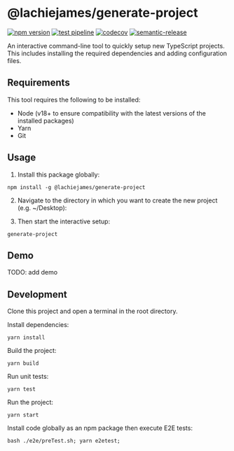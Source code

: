 # @lachiejames/generate-project

[![npm version](https://badge.fury.io/js/@lachiejames%2Fgenerate-project.svg)](https://badge.fury.io/js/@lachiejames%2Fgenerate-project)
[![test pipeline](https://github.com/lachiejames/generate-project/actions/workflows/test.yml/badge.svg)](https://github.com/lachiejames/generate-project/actions/workflows/test.yml)
[![codecov](https://codecov.io/gh/lachiejames/generate-project/branch/main/graph/badge.svg?token=L039OS3ULI)](https://codecov.io/gh/lachiejames/generate-project)
[![semantic-release](https://img.shields.io/badge/%20%20%F0%9F%93%A6%F0%9F%9A%80-semantic--release-e10079.svg)](https://github.com/semantic-release/semantic-release)

An interactive command-line tool to quickly setup new TypeScript projects. This includes installing the required dependencies and adding configuration files.

## Requirements

This tool requires the following to be installed:

- Node (v18+ to ensure compatibility with the latest versions of the installed packages)
- Yarn
- Git

## Usage

1. Install this package globally:

```
npm install -g @lachiejames/generate-project
```

2. Navigate to the directory in which you want to create the new project (e.g. ~/Desktop):

3. Then start the interactive setup:

```
generate-project
```

## Demo

TODO: add demo

## Development

Clone this project and open a terminal in the root directory.

Install dependencies:

```
yarn install
```

Build the project:

```
yarn build
```

Run unit tests:

```
yarn test
```

Run the project:

```
yarn start
```

Install code globally as an npm package then execute E2E tests:

```
bash ./e2e/preTest.sh; yarn e2etest;
```
